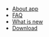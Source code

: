 * [About app](/wiki/about)
* [FAQ](/wiki/faq)
* [What is new](/wiki/what-is-new/)
* [Download](/wiki/download)